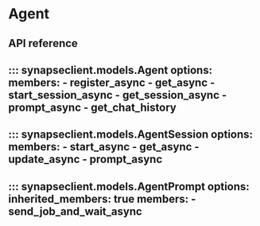 # Agent

## API reference

::: synapseclient.models.Agent
    options:
        members:
            - register_async
            - get_async
            - start_session_async
            - get_session_async
            - prompt_async
            - get_chat_history
---
::: synapseclient.models.AgentSession
    options:
        members:
            - start_async
            - get_async
            - update_async
            - prompt_async
---
::: synapseclient.models.AgentPrompt
    options:
        inherited_members: true
        members:
            - send_job_and_wait_async
---
